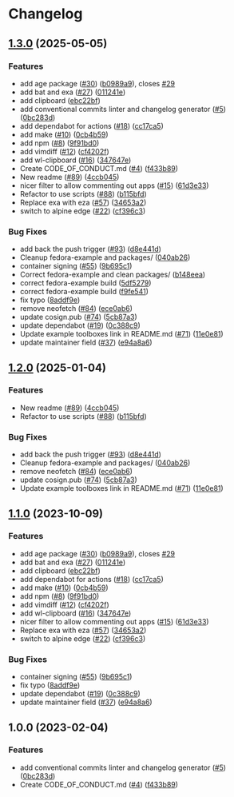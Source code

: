 # Changelog

## [1.3.0](https://github.com/qdlmcfresh/boxkit/compare/v1.2.0...v1.3.0) (2025-05-05)


### Features

* add age package ([#30](https://github.com/qdlmcfresh/boxkit/issues/30)) ([b0989a9](https://github.com/qdlmcfresh/boxkit/commit/b0989a9f791771999c105122b64cbf8687574650)), closes [#29](https://github.com/qdlmcfresh/boxkit/issues/29)
* add bat and exa ([#27](https://github.com/qdlmcfresh/boxkit/issues/27)) ([011241e](https://github.com/qdlmcfresh/boxkit/commit/011241e4ac1fdee5f3fbe8b8321e44ba8a0cb561))
* add clipboard ([ebc22bf](https://github.com/qdlmcfresh/boxkit/commit/ebc22bf72a10043ebec55c285dfe5274f1378cc5))
* add conventional commits linter and changelog generator ([#5](https://github.com/qdlmcfresh/boxkit/issues/5)) ([0bc283d](https://github.com/qdlmcfresh/boxkit/commit/0bc283d271878071ef50a413bab48f3bfc1ab312))
* add dependabot for actions ([#18](https://github.com/qdlmcfresh/boxkit/issues/18)) ([cc17ca5](https://github.com/qdlmcfresh/boxkit/commit/cc17ca5202c1777d5e64799b00cb235b72027e24))
* add make ([#10](https://github.com/qdlmcfresh/boxkit/issues/10)) ([0cb4b59](https://github.com/qdlmcfresh/boxkit/commit/0cb4b59cdd98c47d2f6bfa21f801b99b045d5e40))
* add npm ([#8](https://github.com/qdlmcfresh/boxkit/issues/8)) ([9f91bd0](https://github.com/qdlmcfresh/boxkit/commit/9f91bd09272617c7b9203014222353265dc24947))
* add vimdiff ([#12](https://github.com/qdlmcfresh/boxkit/issues/12)) ([cf4202f](https://github.com/qdlmcfresh/boxkit/commit/cf4202f76752561d9b926c81933342a119e8a258))
* add wl-clipboard ([#16](https://github.com/qdlmcfresh/boxkit/issues/16)) ([347647e](https://github.com/qdlmcfresh/boxkit/commit/347647ea7f9f7bdb3b42d2a565df866f027a7ade))
* Create CODE_OF_CONDUCT.md ([#4](https://github.com/qdlmcfresh/boxkit/issues/4)) ([f433b89](https://github.com/qdlmcfresh/boxkit/commit/f433b89a1ed125c6c0a251c1eec60525cfe35820))
* New readme ([#89](https://github.com/qdlmcfresh/boxkit/issues/89)) ([4ccb045](https://github.com/qdlmcfresh/boxkit/commit/4ccb045c84e3de6ed2d3ca3fd97f08c4818f942e))
* nicer filter to allow commenting out apps ([#15](https://github.com/qdlmcfresh/boxkit/issues/15)) ([61d3e33](https://github.com/qdlmcfresh/boxkit/commit/61d3e330beb9c2a8bd557ef3872aa6595c76b1b2))
* Refactor to use scripts ([#88](https://github.com/qdlmcfresh/boxkit/issues/88)) ([b115bfd](https://github.com/qdlmcfresh/boxkit/commit/b115bfd1d21886124b60493009bb8a1e8da62413))
* Replace exa with eza ([#57](https://github.com/qdlmcfresh/boxkit/issues/57)) ([34653a2](https://github.com/qdlmcfresh/boxkit/commit/34653a2dde5b4e1cf895a2d65fc9168e064fa224))
* switch to alpine edge ([#22](https://github.com/qdlmcfresh/boxkit/issues/22)) ([cf396c3](https://github.com/qdlmcfresh/boxkit/commit/cf396c369ae8d8bb052df9b0c39d392f61b909ba))


### Bug Fixes

* add back the push trigger ([#93](https://github.com/qdlmcfresh/boxkit/issues/93)) ([d8e441d](https://github.com/qdlmcfresh/boxkit/commit/d8e441d157517bf80eb8f5c72bdf8a025c440bc5))
* Cleanup fedora-example and packages/ ([040ab26](https://github.com/qdlmcfresh/boxkit/commit/040ab262f71a586088a227583b22ca1c259ab907))
* container signing ([#55](https://github.com/qdlmcfresh/boxkit/issues/55)) ([9b695c1](https://github.com/qdlmcfresh/boxkit/commit/9b695c1a21a94e7b6a40f5175408b8fc650e9413))
* Correct fedora-example and clean packages/ ([b148eea](https://github.com/qdlmcfresh/boxkit/commit/b148eea6d158e2c663a72cf274a180eee91b2c8a))
* correct fedora-example build ([5df5279](https://github.com/qdlmcfresh/boxkit/commit/5df52797c8d62b1d37c1b12d0637b0fc221731f2))
* correct fedora-example build ([f9fe541](https://github.com/qdlmcfresh/boxkit/commit/f9fe541f82bdfda5509f7b8c1d5a782e283c3b50))
* fix typo ([8addf9e](https://github.com/qdlmcfresh/boxkit/commit/8addf9e4499a83b2b9b591e9808470f3e3f6a46e))
* remove neofetch ([#84](https://github.com/qdlmcfresh/boxkit/issues/84)) ([ece0ab6](https://github.com/qdlmcfresh/boxkit/commit/ece0ab62a72200683246a9b184d87f7def6872a5))
* update cosign.pub ([#74](https://github.com/qdlmcfresh/boxkit/issues/74)) ([5cb87a3](https://github.com/qdlmcfresh/boxkit/commit/5cb87a3843be43ba5999c44006df83a09386ac59))
* update dependabot ([#19](https://github.com/qdlmcfresh/boxkit/issues/19)) ([0c388c9](https://github.com/qdlmcfresh/boxkit/commit/0c388c958985cdc7d3c2d3de5d6d58de09472edf))
* Update example toolboxes link in README.md ([#71](https://github.com/qdlmcfresh/boxkit/issues/71)) ([11e0e81](https://github.com/qdlmcfresh/boxkit/commit/11e0e81e3357638fa675dc6bbf06ab5443076c24))
* update maintainer field ([#37](https://github.com/qdlmcfresh/boxkit/issues/37)) ([e94a8a6](https://github.com/qdlmcfresh/boxkit/commit/e94a8a69c34f5692514ebcc8c3ac21e2f33aa947))

## [1.2.0](https://github.com/ublue-os/boxkit/compare/v1.1.0...v1.2.0) (2025-01-04)


### Features

* New readme ([#89](https://github.com/ublue-os/boxkit/issues/89)) ([4ccb045](https://github.com/ublue-os/boxkit/commit/4ccb045c84e3de6ed2d3ca3fd97f08c4818f942e))
* Refactor to use scripts ([#88](https://github.com/ublue-os/boxkit/issues/88)) ([b115bfd](https://github.com/ublue-os/boxkit/commit/b115bfd1d21886124b60493009bb8a1e8da62413))


### Bug Fixes

* add back the push trigger ([#93](https://github.com/ublue-os/boxkit/issues/93)) ([d8e441d](https://github.com/ublue-os/boxkit/commit/d8e441d157517bf80eb8f5c72bdf8a025c440bc5))
* Cleanup fedora-example and packages/ ([040ab26](https://github.com/ublue-os/boxkit/commit/040ab262f71a586088a227583b22ca1c259ab907))
* remove neofetch ([#84](https://github.com/ublue-os/boxkit/issues/84)) ([ece0ab6](https://github.com/ublue-os/boxkit/commit/ece0ab62a72200683246a9b184d87f7def6872a5))
* update cosign.pub ([#74](https://github.com/ublue-os/boxkit/issues/74)) ([5cb87a3](https://github.com/ublue-os/boxkit/commit/5cb87a3843be43ba5999c44006df83a09386ac59))
* Update example toolboxes link in README.md ([#71](https://github.com/ublue-os/boxkit/issues/71)) ([11e0e81](https://github.com/ublue-os/boxkit/commit/11e0e81e3357638fa675dc6bbf06ab5443076c24))

## [1.1.0](https://github.com/ublue-os/boxkit/compare/v1.0.0...v1.1.0) (2023-10-09)


### Features

* add age package ([#30](https://github.com/ublue-os/boxkit/issues/30)) ([b0989a9](https://github.com/ublue-os/boxkit/commit/b0989a9f791771999c105122b64cbf8687574650)), closes [#29](https://github.com/ublue-os/boxkit/issues/29)
* add bat and exa ([#27](https://github.com/ublue-os/boxkit/issues/27)) ([011241e](https://github.com/ublue-os/boxkit/commit/011241e4ac1fdee5f3fbe8b8321e44ba8a0cb561))
* add clipboard ([ebc22bf](https://github.com/ublue-os/boxkit/commit/ebc22bf72a10043ebec55c285dfe5274f1378cc5))
* add dependabot for actions ([#18](https://github.com/ublue-os/boxkit/issues/18)) ([cc17ca5](https://github.com/ublue-os/boxkit/commit/cc17ca5202c1777d5e64799b00cb235b72027e24))
* add make ([#10](https://github.com/ublue-os/boxkit/issues/10)) ([0cb4b59](https://github.com/ublue-os/boxkit/commit/0cb4b59cdd98c47d2f6bfa21f801b99b045d5e40))
* add npm ([#8](https://github.com/ublue-os/boxkit/issues/8)) ([9f91bd0](https://github.com/ublue-os/boxkit/commit/9f91bd09272617c7b9203014222353265dc24947))
* add vimdiff ([#12](https://github.com/ublue-os/boxkit/issues/12)) ([cf4202f](https://github.com/ublue-os/boxkit/commit/cf4202f76752561d9b926c81933342a119e8a258))
* add wl-clipboard ([#16](https://github.com/ublue-os/boxkit/issues/16)) ([347647e](https://github.com/ublue-os/boxkit/commit/347647ea7f9f7bdb3b42d2a565df866f027a7ade))
* nicer filter to allow commenting out apps ([#15](https://github.com/ublue-os/boxkit/issues/15)) ([61d3e33](https://github.com/ublue-os/boxkit/commit/61d3e330beb9c2a8bd557ef3872aa6595c76b1b2))
* Replace exa with eza ([#57](https://github.com/ublue-os/boxkit/issues/57)) ([34653a2](https://github.com/ublue-os/boxkit/commit/34653a2dde5b4e1cf895a2d65fc9168e064fa224))
* switch to alpine edge ([#22](https://github.com/ublue-os/boxkit/issues/22)) ([cf396c3](https://github.com/ublue-os/boxkit/commit/cf396c369ae8d8bb052df9b0c39d392f61b909ba))


### Bug Fixes

* container signing ([#55](https://github.com/ublue-os/boxkit/issues/55)) ([9b695c1](https://github.com/ublue-os/boxkit/commit/9b695c1a21a94e7b6a40f5175408b8fc650e9413))
* fix typo ([8addf9e](https://github.com/ublue-os/boxkit/commit/8addf9e4499a83b2b9b591e9808470f3e3f6a46e))
* update dependabot ([#19](https://github.com/ublue-os/boxkit/issues/19)) ([0c388c9](https://github.com/ublue-os/boxkit/commit/0c388c958985cdc7d3c2d3de5d6d58de09472edf))
* update maintainer field ([#37](https://github.com/ublue-os/boxkit/issues/37)) ([e94a8a6](https://github.com/ublue-os/boxkit/commit/e94a8a69c34f5692514ebcc8c3ac21e2f33aa947))

## 1.0.0 (2023-02-04)


### Features

* add conventional commits linter and changelog generator ([#5](https://github.com/ublue-os/boxkit/issues/5)) ([0bc283d](https://github.com/ublue-os/boxkit/commit/0bc283d271878071ef50a413bab48f3bfc1ab312))
* Create CODE_OF_CONDUCT.md ([#4](https://github.com/ublue-os/boxkit/issues/4)) ([f433b89](https://github.com/ublue-os/boxkit/commit/f433b89a1ed125c6c0a251c1eec60525cfe35820))
